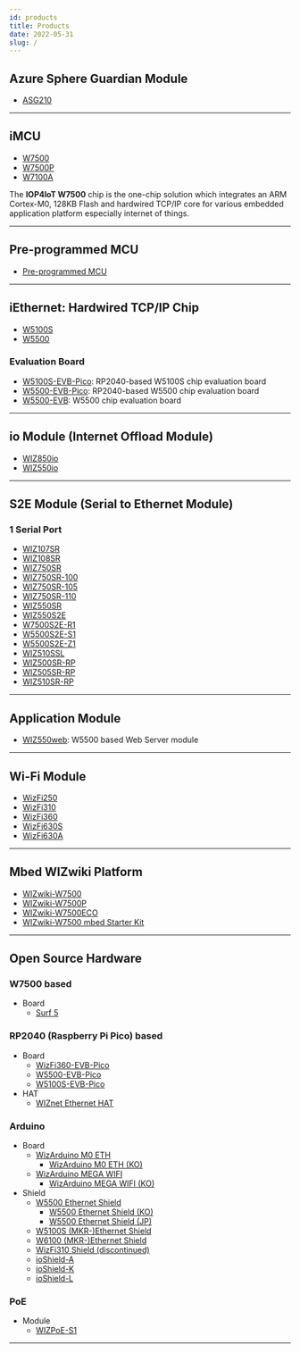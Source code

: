 ```yaml
---
id: products
title: Products
date: 2022-05-31
slug: /
---
```


## Azure Sphere Guardian Module

- [ASG210](Azure-Sphere/ASG210.md)

-----

## iMCU

  - [W7500](iMCU/W7500/Overview.md)
  - [W7500P](iMCU/W7500P/Overview.md)
  - [W7100A](iMCU/W7100/W7100A.md)

The **IOP4IoT W7500** chip is the one-chip solution which integrates an ARM Cortex-M0, 128KB Flash and hardwired TCP/IP core for various embedded application platform especially internet of things.

-----

## Pre-programmed MCU

  - [Pre-programmed MCU](Pre-programmed-MCU/Pre-programmed-MCU.md) 

-----

## iEthernet: Hardwired TCP/IP Chip

  - [W5100S](iEthernet/W5100S/Overview.md)
  - [W5500](iEthernet/W5500/Overview.md)

### Evaluation Board

  -  [W5100S-EVB-Pico](iEthernet/W5100S/w5100s-evb-pico.md): RP2040-based W5100S chip evaluation board
  -  [W5500-EVB-Pico](iEthernet/W5500/w5500-evb-pico.md): RP2040-based W5500 chip evaluation board
  -  [W5500-EVB](iEthernet/W5500/W5500-EVB/W5500-EVB.md): W5500 chip evaluation board

-----

## io Module (Internet Offload Module)

  * [WIZ850io](ioModule/WIZ850io.md)
  * [WIZ550io](ioModule/wiz550io.md)

-----

## S2E Module (Serial to Ethernet Module)

### 1 Serial Port

 * [WIZ107SR](S2E-Module/WIZ107SR/wiz107sr.md)
 * [WIZ108SR](S2E-Module/WIZ108SR/wiz108sr.md)
 * [WIZ750SR](S2E-Module/WIZ750SR/WIZ750SR.md)
 * [WIZ750SR-100](S2E-Module/WIZ750SR-1xx-Series/WIZ750SR-100/WIZ750SR-100.md)
 * [WIZ750SR-105](S2E-Module/WIZ750SR-1xx-Series/WIZ750SR-105/WIZ750SR-105.md)
 * [WIZ750SR-110](S2E-Module/WIZ750SR-1xx-Series/WIZ750SR-110/WIZ750SR-110.md)
 * [WIZ550SR](S2E-Module/WIZ550SR/WIZ550SR.md)
 * [WIZ550S2E](S2E-Module/WIZ550S2E/WIZ550S2E.md)
 * [W7500S2E-R1](S2E-Module/W7500S2E-R1/W7500S2E-R1.md)
 * [W5500S2E-S1](S2E-Module/W5500S2E-S1/W5500S2E-S1.md)
 * [W5500S2E-Z1](S2E-Module/W5500S2E-Z1/W5500S2E-Z1.md)
 * [WIZ510SSL](S2E-Module/WIZ510SSL/WIZ510SSL.md)
 * [WIZ500SR-RP](S2E-Module/WIZ5xxSR-RP-Series/WIZ500SR-RP/overview-en.md)
 * [WIZ505SR-RP](S2E-Module/WIZ5xxSR-RP-Series/WIZ500SR-RP/overview-en.md)
 * [WIZ510SR-RP](S2E-Module/WIZ5xxSR-RP-Series/WIZ500SR-RP/overview-en.md)

<!-- ### 2 Serial Port -->

<!-- ### 4 Serial Port -->

-----

## Application Module

  * [WIZ550web](App-Module/WIZ550web/WIZ550web.md): W5500 based Web Server module

-----

## Wi-Fi Module

  * [WizFi250](Wi-Fi-Module/WizFi250/WizFi250.md)
  * [WizFi310](Wi-Fi-Module/WizFi310/WizFi310.md)
  * [WizFi360](Wi-Fi-Module/WizFi360/WizFi360.md)
  * [WizFi630S](Wi-Fi-Module/WizFi630S/WizFi630S.md)
  * [WizFi630A](Wi-Fi-Module/WizFi630A/WizFi630A.md)

-----

## Mbed WIZwiki Platform

  - [WIZwiki-W7500](Mbed-WIZwiki-Platform/wizwiki-w7500.md)
  - [WIZwiki-W7500P](Mbed-WIZwiki-Platform/wizwiki-w7500p.md) 
  - [WIZwiki-W7500ECO](Mbed-WIZwiki-Platform/wizwiki-w7500eco.md)
  - [WIZwiki-W7500 mbed Starter Kit](Mbed-WIZwiki-Platform/WIZwiki-W7500-Mbed-Starter-Kit/WIZwiki-W7500-Mbed-Starter-Kit.md)

-----

## Open Source Hardware

### W7500 based 

* Board
  * [Surf 5](Open-Source-Hardware/surf5/surf5.md)


### RP2040 (Raspberry Pi Pico) based 

* Board
  * [WizFi360-EVB-Pico](Open-Source-Hardware/WizFi360-EVB-Pico.md)
  * [W5500-EVB-Pico](iEthernet/W5500/w5500-evb-pico.md)
  * [W5100S-EVB-Pico](iEthernet/W5100S/w5100s-evb-pico.md)
* HAT
  * [WIZnet Ethernet HAT](Open-Source-Hardware/WIZnet-Ethernet-HAT.md)

### Arduino

* Board
  * [WizArduino M0 ETH](Open-Source-Hardware/WizArduino_M0_ETH_eng.md)
    * [WizArduino M0 ETH (KO)](Open-Source-Hardware/WizArduino_M0_ETH.md)
  * [WizArduino MEGA WIFI](Open-Source-Hardware/WizArduino_MEGA_WIFI_eng.md)
    * [WizArduino MEGA WIFI (KO)](Open-Source-Hardware/WizArduino_MEGA_WIFI.md)
* Shield
  * [W5500 Ethernet Shield](Open-Source-Hardware/W5500_Ethernet_Shield.md)
    * [W5500 Ethernet Shield (KO)](Open-Source-Hardware/W5500_Ethernet_Shield_kor.md)
    * [W5500 Ethernet Shield (JP)](Open-Source-Hardware/W5500_Ethernet_Shield_jp.md)
  * [W5100S (MKR-)Ethernet Shield](./Open-Source-Hardware/W5100S-MKR-Ethernet-Shield.md)
  * [W6100 (MKR-)Ethernet Shield](./Open-Source-Hardware/W6100-MKR-Ethernet-Shield.md)
  * [WizFi310 Shield (discontinued)](Open-Source-Hardware/WizFi310_Shield.md)
  * [ioShield-A](Open-Source-Hardware/ioShield-A.md)
  * [ioShield-K](Open-Source-Hardware/ioShield-K.md)
  * [ioShield-L](Open-Source-Hardware/ioShield-L.md)

### PoE 

* Module
  * [WIZPoE-S1](Open-Source-Hardware/PoE/WIZPoE-S1.md)

<!-- 
  - [WizFi360-EVB-Pico](Open-Source-Hardware/WizFi360-EVB-Pico.md)
  - [WIZnet Ethernet HAT](Open-Source-Hardware/WIZnet-Ethernet-HAT.md)
  - [WizArduino M0 ETH](Open-Source-Hardware/WizArduino_M0_ETH.md)
  - [WizArduino MEGA WIFI](Open-Source-Hardware/WizArduino_MEGA_WIFI.md)
  - [WizFi310 Shield](Open-Source-Hardware/WizFi310_Shield.md)
  - [W5500 Ethernet Shield](Open-Source-Hardware/W5500_Ethernet_Shield.md)
  - [ioShield-A](Open-Source-Hardware/ioShield-A.md)
  - [ioShield-K](Open-Source-Hardware/ioShield-K.md)
  - [ioShield-L](Open-Source-Hardware/ioShield-L.md) 
-->
-----
